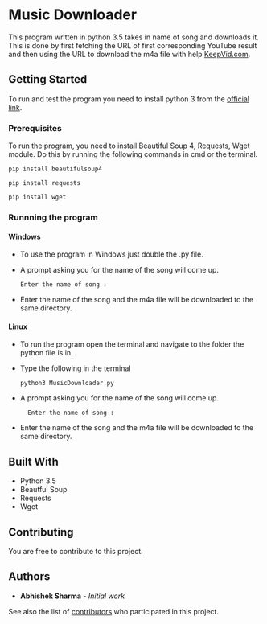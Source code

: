 # Music Downloader

This program written in python 3.5 takes in name of song and downloads it. This is done by first fetching the URL of first corresponding YouTube result and then using the URL to download the m4a file with help [KeepVid.com]("https://keepvid.com"). 

## Getting Started

To run and test the program you need to install python 3 from the [official link]("https://www.python.org/downloads/").

### Prerequisites

To run the program, you need to install Beautiful Soup 4, Requests, Wget module. Do this by running the following commands in cmd or the terminal.
```
pip install beautifulsoup4
```
```
pip install requests 
```
```
pip install wget 
```

### Runnning the program

#### Windows
* To use the program in Windows just double the .py file.
* A prompt asking you for the name of the song will come up.

    ```
    Enter the name of song :
    ```

* Enter the name of the song and the m4a file will be downloaded to the same directory.

#### Linux
* To run the program open the terminal and navigate to the folder the python file is in.
* Type the following in the terminal

    ```
    python3 MusicDownloader.py
    ```

* A prompt asking you for the name of the song will come up.

  ```
    Enter the name of song :
    ```

* Enter the name of the song and the m4a file will be downloaded to the same directory.


## Built With

* Python 3.5
* Beautful Soup
* Requests
* Wget

## Contributing

You are free to contribute to this project.

## Authors

* **Abhishek Sharma** - *Initial work*

See also the list of [contributors](https://github.com/abhishek0318/music-downloader/graphs/contributors) who participated in this project.

